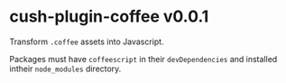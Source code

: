 # cush-plugin-coffee v0.0.1

Transform `.coffee` assets into Javascript.

Packages must have `coffeescript` in their `devDependencies` and installed intheir `node_modules` directory.
